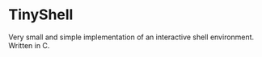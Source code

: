 # TinyShell
Very small and simple implementation of an interactive shell environment. Written in C.
